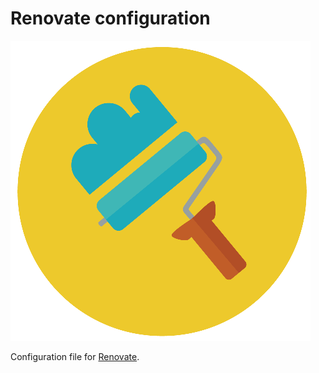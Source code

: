 # Renovate configuration

![alt text](docs/resources/renovate.png "Renovate logo")

Configuration file for [Renovate](https://renovatebot.com/).

